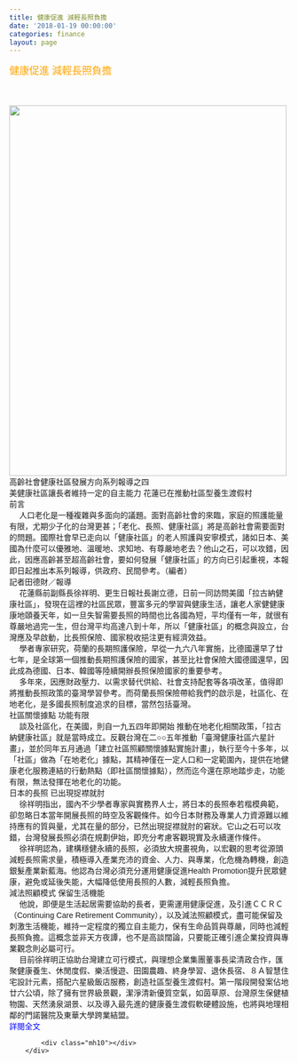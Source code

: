 ```yaml
---
title: 健康促進 減輕長照負擔
date: '2018-01-19 00:00:00'
categories: finance
layout: page
---
```


<div class="text">
			<div>
	<span style="font-size:18px;"><span style="color:#ffa500;">健康促進 減輕長照負擔</span></span></div>
<div>
	&nbsp;</div>
<div>
	&nbsp;</div>
<div>
	&nbsp;</div>
<div>
	<img src="http://www.ksnews.com.tw/images/news/thumb/2018-01-21_21b02002__detail_thumb.jpg" style="font-size: 9pt; height: 667px; width: 500px;"></div>
<div>
	<span style="font-size:14px;"><span style="color: rgb(26, 26, 26); font-family: tahoma, Arial, 微軟正黑體, &quot;Microsoft JhengHei&quot;;">高齡社會健康社區發展方向系列報導之四&nbsp;</span></span></div>
<div>
	<span style="font-size:14px;"><span style="color: rgb(26, 26, 26); font-family: tahoma, Arial, 微軟正黑體, &quot;Microsoft JhengHei&quot;;">美健康社區讓長者維持一定的自主能力&nbsp;</span><span style="color: rgb(26, 26, 26); font-family: tahoma, Arial, 微軟正黑體, &quot;Microsoft JhengHei&quot;;">花蓮已在推動社區型養生渡假村&nbsp;</span></span></div>
<div>
	<span style="font-size:14px;"><span style="color: rgb(26, 26, 26); font-family: tahoma, Arial, 微軟正黑體, &quot;Microsoft JhengHei&quot;;">前言&nbsp;</span><br style="box-sizing: border-box; color: rgb(26, 26, 26); font-family: tahoma, Arial, 微軟正黑體, &quot;Microsoft JhengHei&quot;; font-size: 17px;">
	<span style="color: rgb(26, 26, 26); font-family: tahoma, Arial, 微軟正黑體, &quot;Microsoft JhengHei&quot;;">　 人口老化是一種複雜與多面向的議題。面對高齡社會的來臨，家庭的照護能量有限，尤期少子化的台灣更甚；「老化、長照、健康社區」將是</span><span style="color: rgb(26, 26, 26); font-family: tahoma, Arial, 微軟正黑體, &quot;Microsoft JhengHei&quot;;">高齡社會需要面對的問題。國際社會早已走向以「健康社區」的老人照護與安寧模式，諸如日本、美國為什麼可以優雅地、溫暖地、求知地、有尊嚴地老去？他山之石，可以攻錯，因此，因應高齡甚至超高齡社會，要如何發展「健康社區」的方向已引起重視，本報即日起推出本系列報導，供政府、民間參考。（編者）&nbsp;</span></span></div>
<div>
	<span style="font-size:14px;"><span style="color: rgb(26, 26, 26); font-family: tahoma, Arial, 微軟正黑體, &quot;Microsoft JhengHei&quot;;">記者田德財／報導&nbsp;</span><br style="box-sizing: border-box; color: rgb(26, 26, 26); font-family: tahoma, Arial, 微軟正黑體, &quot;Microsoft JhengHei&quot;; font-size: 17px;">
	<span style="color: rgb(26, 26, 26); font-family: tahoma, Arial, 微軟正黑體, &quot;Microsoft JhengHei&quot;;">　 花蓮縣前副縣長徐祥明、更生日報社長謝立德，日前一同訪問美國「拉古納健康社區」，發現在這裡的社區民眾，豐富多元的學習與健康生活，讓老人家健健康康地頤養天年，如一旦失智需要長照的時間也比各國為短，平均僅有一年，就很有尊嚴地過完一生，但台灣平均高達八到十年，所以「健康社區」的概念與設立，台灣應及早啟動，比長照保險、國家稅收挹注更有經濟效益。&nbsp;</span><br style="box-sizing: border-box; color: rgb(26, 26, 26); font-family: tahoma, Arial, 微軟正黑體, &quot;Microsoft JhengHei&quot;; font-size: 17px;">
	<span style="color: rgb(26, 26, 26); font-family: tahoma, Arial, 微軟正黑體, &quot;Microsoft JhengHei&quot;;">　 學者專家研究，荷蘭的長期照護保險，早從一九六八年實施，比德國還早了廿七年，是全球第一個推動長期照護保險的國家，甚至比社會保險大國德國還早，因此成為德國、日本、韓國等陸續開辦長照保險國家的重要參考。&nbsp;</span><br style="box-sizing: border-box; color: rgb(26, 26, 26); font-family: tahoma, Arial, 微軟正黑體, &quot;Microsoft JhengHei&quot;; font-size: 17px;">
	<span style="color: rgb(26, 26, 26); font-family: tahoma, Arial, 微軟正黑體, &quot;Microsoft JhengHei&quot;;">　 多年來，因應財政壓力、以需求替代供給、社會支持配套等各項改革，值得即將推動長照政策的臺灣學習參考。而荷蘭長照保險帶給我們的啟示是，社區化、在地老化，是多國長照制度追求的目標，當然包括臺灣。&nbsp;</span><br style="box-sizing: border-box; color: rgb(26, 26, 26); font-family: tahoma, Arial, 微軟正黑體, &quot;Microsoft JhengHei&quot;; font-size: 17px;">
	<span style="color: rgb(26, 26, 26); font-family: tahoma, Arial, 微軟正黑體, &quot;Microsoft JhengHei&quot;;">社區關懷據點 功能有限&nbsp;</span><br style="box-sizing: border-box; color: rgb(26, 26, 26); font-family: tahoma, Arial, 微軟正黑體, &quot;Microsoft JhengHei&quot;; font-size: 17px;">
	<span style="color: rgb(26, 26, 26); font-family: tahoma, Arial, 微軟正黑體, &quot;Microsoft JhengHei&quot;;">　 談及社區化，在美國，則自一九五四年即開始 推動在地老化相關政策，「拉古納健康社區」就是當時成立。反觀台灣在二○○五年推動「臺灣健康社區六星計畫」，並於同年五月通過「建立社區照顧關懷據點實施計畫」，執行至今十多年，以「社區」做為「在地老化」據點，其精神僅在一定人口和一定範圍內，提供在地健康老化服務連結的行動熱點（即社區關懷據點），然而迄今還在原地踏步走，功能有限，無法發揮在地老化的功能。&nbsp;</span><br style="box-sizing: border-box; color: rgb(26, 26, 26); font-family: tahoma, Arial, 微軟正黑體, &quot;Microsoft JhengHei&quot;; font-size: 17px;">
	<span style="color: rgb(26, 26, 26); font-family: tahoma, Arial, 微軟正黑體, &quot;Microsoft JhengHei&quot;;">日本的長照 已出現捉襟就肘&nbsp;</span><br style="box-sizing: border-box; color: rgb(26, 26, 26); font-family: tahoma, Arial, 微軟正黑體, &quot;Microsoft JhengHei&quot;; font-size: 17px;">
	<span style="color: rgb(26, 26, 26); font-family: tahoma, Arial, 微軟正黑體, &quot;Microsoft JhengHei&quot;;">　 徐祥明指出，國內不少學者專家與實務界人士，將日本的長照奉若楷模典範，卻忽略日本當年開展長照的時空及客觀條件。如今日本財務及專業人力資源難以維持應有的質與量，尤其在量的部分，已然出現捉襟就肘的窘狀。它山之石可以攻錯，台灣發展長照必須在規劃伊始，即充分考慮客觀現實及永續運作條件。&nbsp;</span><br style="box-sizing: border-box; color: rgb(26, 26, 26); font-family: tahoma, Arial, 微軟正黑體, &quot;Microsoft JhengHei&quot;; font-size: 17px;">
	<span style="color: rgb(26, 26, 26); font-family: tahoma, Arial, 微軟正黑體, &quot;Microsoft JhengHei&quot;;">　 徐祥明認為，建構穩健永續的長照，必須放大規畫視角，以宏觀的思考從源頭減輕長照需求量，積極導入產業充沛的資金、人力、與專業，化危機為轉機，創造銀髮產業新藍海。他認為台灣必須充分運用健康促進Health Promotion提升民眾健康，避免或延後失能，大幅降低使用長照的人數，減輕長照負擔。&nbsp;</span><br style="box-sizing: border-box; color: rgb(26, 26, 26); font-family: tahoma, Arial, 微軟正黑體, &quot;Microsoft JhengHei&quot;; font-size: 17px;">
	<span style="color: rgb(26, 26, 26); font-family: tahoma, Arial, 微軟正黑體, &quot;Microsoft JhengHei&quot;;">減法照顧模式 保留生活機能&nbsp;</span><br style="box-sizing: border-box; color: rgb(26, 26, 26); font-family: tahoma, Arial, 微軟正黑體, &quot;Microsoft JhengHei&quot;; font-size: 17px;">
	<span style="color: rgb(26, 26, 26); font-family: tahoma, Arial, 微軟正黑體, &quot;Microsoft JhengHei&quot;;">　 他說，即便是生活起居需要協助的長者，更需運用健康促進，及引進ＣＣＲＣ（Continuing Care Retirement Community），以及減法照顧模式，盡可能保留及刺激生活機能，維持一定程度的獨立自主能力，保有生命品質與尊嚴，同時也減輕長照負擔。這概念並非天方夜譚，也不是高談闊論，只要能正確引進企業投資與專業觀念則必屬可行。&nbsp;</span><br style="box-sizing: border-box; color: rgb(26, 26, 26); font-family: tahoma, Arial, 微軟正黑體, &quot;Microsoft JhengHei&quot;; font-size: 17px;">
	<span style="color: rgb(26, 26, 26); font-family: tahoma, Arial, 微軟正黑體, &quot;Microsoft JhengHei&quot;;">　 目前徐祥明正協助台灣建立可行模式，與理想企業集團董事長梁清政合作，匯聚健康養生、休閒度假、樂活慢遊、田園農趣、終身學習、退休長宿、８Ａ智慧住宅設計元素，搭配六星級飯店服務，創造社區型養生渡假村。第一階段開發案佔地廿六公頃，除了擁有世界級景觀，潔淨清新優質空氣，如茵草原、台灣原生保健植物園、天然湧泉湖景、以及導入最先進的健康養生渡假軟硬體設施，也將與地理相鄰的門諾醫院及東華大學跨業結盟。</span></span></div>
<div>
	<span style="color:#0000ff;"><font face="tahoma, Arial, 微軟正黑體, Microsoft JhengHei"><span style="font-size: 14px;">詳閱全文</span></font></span></div>

			<div class="mh10"></div>
		</div>